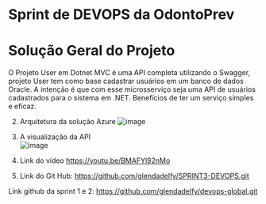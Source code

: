 # Sprint de DEVOPS da OdontoPrev
# Solução Geral do Projeto 
O Projeto User em Dotnet MVC é uma API completa utilizando o Swagger, projeto User tem como base cadastrar usuários em um banco de dados Oracle.
A intenção é que com esse microsserviço seja uma API de usuários cadastrados para o sistema em .NET. Benefícios de ter um serviço simples e eficaz.


2.	Arquitetura da solução Azure
 ![image](https://github.com/user-attachments/assets/0c3c378a-b7d3-40e1-b824-4f9c80442073)


3.	A visualização da API  
![image](https://github.com/user-attachments/assets/fc07566f-2cf1-4693-9a00-79047c3e4080)

4.	Link do vídeo https://youtu.be/BMAFYl92nMo
5.	Link do Git Hub: https://github.com/glendadelfy/SPRINT3-DEVOPS.git

Link github da sprint 1 e 2: https://github.com/glendadelfy/devops-global.git
